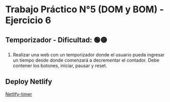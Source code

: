 # Trabajo Práctico N°5 (DOM y BOM) - Ejercicio 6
##  Temporizador - Dificultad:  🟢🟡

1. Realizar una web con un temporizador donde el usuario pueda ingresar un tiempo desde donde comenzará a decrementar el contador. Debe contener los botones, iniciar, pausar y reset.

## Deploy Netlify
[Netlify-timer](https://lucasecapdevila-timer.netlify.app/)